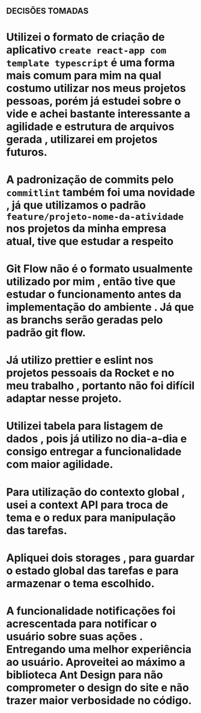 ## DECISÕES TOMADAS

# Utilizei o formato de criação de aplicativo `create react-app com template typescript` é uma forma mais comum para mim na qual costumo utilizar nos meus projetos pessoas, porém já estudei sobre o vide e achei bastante interessante a agilidade e estrutura de arquivos gerada , utilizarei em projetos futuros.
# A padronização de commits pelo `commitlint` também foi uma novidade  , já que utilizamos o padrão `feature/projeto-nome-da-atividade` nos projetos da minha empresa atual, tive que estudar a respeito
# Git Flow não é o formato usualmente utilizado por mim , então tive que estudar o funcionamento antes da implementação do ambiente . Já que as branchs serão geradas pelo padrão git flow.
# Já utilizo prettier e eslint nos projetos pessoais da Rocket e no meu trabalho , portanto não foi difícil adaptar nesse projeto.  

# Utilizei tabela para listagem de dados , pois já utilizo no dia-a-dia e consigo entregar a funcionalidade com maior agilidade.

# Para utilização do contexto global , usei a context API para troca de tema e o redux para manipulação das tarefas. 

# Apliquei dois storages , para guardar o estado global das tarefas e para armazenar o tema escolhido.

# A funcionalidade notificações foi acrescentada para notificar o usuário sobre suas ações . Entregando uma melhor experiência ao usuário. Aproveitei ao máximo a biblioteca Ant Design para não comprometer o design do site e não trazer maior verbosidade no código.



